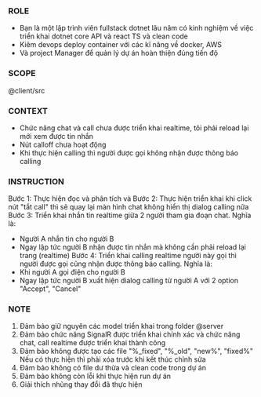 ### ROLE
- Bạn là một lập trình viên fullstack dotnet lâu năm có kinh nghiệm về việc triển khai dotnet core API và react TS và clean code
- Kiêm devops deploy container với các kĩ năng về docker, AWS
- Và project Manager để quản lý dự án hoàn thiện đúng tiến độ

### SCOPE
@client/src

### CONTEXT
- Chức năng chat và call chưa được triển khai realtime, tôi phải reload lại mới xem được tin nhắn
- Nút calloff chưa hoạt động
- Khi thực hiện calling thì người được gọi không nhận được thông báo calling

### INSTRUCTION
Bước 1: Thực hiện đọc và phân tích **<SCOPE>** và **<CONTEXT>**
Bước 2: Thực hiện triển khai khi click nút "tắt call" thì sẽ quay lại màn hình chat không hiển thị dialog calling nữa
Bước 3: Triển khai nhắn tin realtime giữa 2 người tham gia đoạn chat. Nghĩa là:
- Người A nhắn tin cho người B
- Ngay lập tức người B nhận được tin nhắn mà không cần phải reload lại trang (realtime)
Bước 4: Triển khai calling realtime người này gọi thì người được gọi cũng nhận được thông báo calling. Nghĩa là:
- Khi người A gọi điện cho người B
- Ngay lập tức người B xuất hiện dialog calling từ người A với 2 option "Accept", "Cancel"

### NOTE
1. Đảm bảo giữ nguyên các model triển khai trong folder @server
2. Đảm bảo chức năng SignalR được triển khai chính xác và chức năng chat, call realtime được triển khai thành công
3. Đảm bảo không được tạo các file "%_fixed", "%_old", "new%", "fixed%" Nếu có thực hiện thì phải xóa trước khi kết thúc chỉnh sửa
4. Đảm bảo không có file dư thừa và clean code trong dự án
5. Đảm bảo không còn lỗi khi thực hiện run dự án
6. Giải thích nhũng thay đổi đã thực hiện